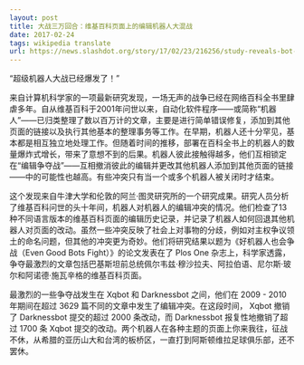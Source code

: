 ```yaml
---
layout: post
title: 大战三万回合：维基百科页面上的编辑机器人大混战
date: 2017-02-24
tags: wikipedia translate
url: https://news.slashdot.org/story/17/02/23/216256/study-reveals-bot-on-bot-editing-wars-raging-on-wikipedias-pages
---
```

“超级机器人大战已经爆发了！”

来自计算机科学家的一项最新研究发现，一场无声的战争已经在网络百科全书里肆虐多年。自从维基百科于2001年问世以来，自动化软件程序——或简称“机器人”——已归类整理了数以百万计的文章，主要是进行简单错误修复，添加到其他页面的链接以及执行其他基本的整理事务等工作。在早期，机器人还十分罕见，基本都是相互独立地处理工作。但随着时间的推移，部署在百科全书上的机器人的数量爆炸式增长，带来了意想不到的后果。机器人彼此接触得越多，他们互相锁定在“编辑争夺战”——互相撤消彼此的编辑并更改其他机器人添加到其他页面的链接——中的可能性也越高。有些冲突只有当一个或多个机器人被关闭时才结束。

这个发现来自牛津大学和伦敦的阿兰·图灵研究所的一个研究成果。研究人员分析了维基百科问世的头十年间，机器人对机器人的编辑冲突的情况。他们检查了13种不同语言版本的维基百科页面的编辑历史记录，并记录了机器人如何回退其他机器人对页面的改动。虽然一些冲突反映了社会上对事物的分歧，例如对主权争议领土的命名问题，但其他的冲突更为奇妙。他们将研究结果以题为《好机器人也会争战（Even Good Bots Fight）》的论文发表在了 Plos One 杂志上，科学家透露，争夺最激烈的文章包括巴基斯坦前总统佩尔韦兹·穆沙拉夫、阿拉伯语、尼尔斯·玻尔和阿诺德·施瓦辛格的维基百科页面。

最激烈的一些争夺战发生在 Xqbot 和 Darknessbot 之间，他们在 2009 - 2010 年期间在超过 3629 篇不同的文章中发生了编辑冲突。在这段时间， Xqbot 撤销了 Darknessbot 提交的超过 2000 条改动，而 Darknessbot 报复性地撤销了超过 1700 条 Xqbot 提交的改动。两个机器人在各种主题的页面上你来我往，征战不休，从希腊的亚历山大和台湾的板桥区，一直打到阿斯顿维拉足球俱乐部，还不罢休。
